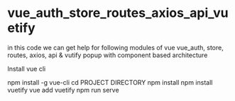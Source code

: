 # vue_auth_store_routes_axios_api_vuetify
in this code we can get help for following modules of vue vue_auth, store, routes, axios, api &amp; vutify popup with component based architecture

Install vue cli

npm install -g vue-cli
cd PROJECT DIRECTORY
npm install
npm install vuetify
vue add vuetify
npm run serve